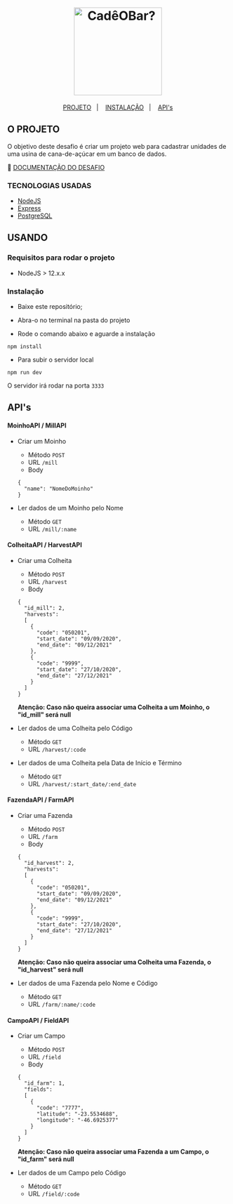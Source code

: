 <h1 align="center">
    <img alt="CadêOBar?" title="#Cadê o Bar?" src="https://user-images.githubusercontent.com/56003521/92938972-93dd2d80-f423-11ea-8a9a-16e316599e7b.png" width="200px" />
</h1>


<p align="center">
  <a href="#-o-projeto">PROJETO</a>&nbsp;&nbsp;&nbsp;|&nbsp;&nbsp;&nbsp;
  <a href="#-usando">INSTALAÇÃO</a>&nbsp;&nbsp;&nbsp;|&nbsp;&nbsp;&nbsp;
  <a href="#-API's">API's</a>
</p>


## O PROJETO

O objetivo deste desafio é criar um projeto web para cadastrar unidades de uma usina de cana-de-açúcar em um banco de dados.

🔗 [DOCUMENTAÇÃO DO DESAFIO](https://bitbucket.org/modclima/challenge/src/master/)

### TECNOLOGIAS USADAS

- [NodeJS](https://nodejs.org/en/)
- [Express](https://expressjs.com/)
- [PostgreSQL](https://www.postgresql.org/)

## USANDO
### Requisitos para rodar o projeto
- NodeJS > 12.x.x

### Instalação
- Baixe este repositório;

- Abra-o no terminal na pasta do projeto

- Rode o comando abaixo e aguarde a instalação
```
npm install
```
- Para subir o servidor local
```
npm run dev
```

O servidor irá rodar na porta `3333` 

## API's

#### MoinhoAPI / MillAPI
- Criar um Moinho
  - Método `POST`
  - URL `/mill`
  - Body
  ```
  {
    "name": "NomeDoMoinho"
  }
  ```
  
- Ler dados de um Moinho pelo Nome
    - Método `GET`
    - URL `/mill/:name`
   
  
#### ColheitaAPI / HarvestAPI
- Criar uma Colheita
  - Método `POST`
  - URL `/harvest`
  - Body
  ```
  {
    "id_mill": 2,
    "harvests": 
    [
      {
        "code": "050201",
        "start_date": "09/09/2020",
        "end_date": "09/12/2021"
      },
      {
        "code": "9999",
        "start_date": "27/10/2020",
        "end_date": "27/12/2021"
      }
    ]
  }
  ```
  **Atenção: Caso não queira associar uma Colheita a um Moinho, o "id_mill" será null**
  
- Ler dados de uma Colheita pelo Código
    - Método `GET`
    - URL `/harvest/:code`
    
- Ler dados de uma Colheita pela Data de Início e Término
    - Método `GET`
    - URL `/harvest/:start_date/:end_date`
    
    
#### FazendaAPI / FarmAPI
- Criar uma Fazenda
  - Método `POST`
  - URL `/farm`
  - Body
  ```
  {
    "id_harvest": 2,
    "harvests": 
    [
      {
        "code": "050201",
        "start_date": "09/09/2020",
        "end_date": "09/12/2021"
      },
      {
        "code": "9999",
        "start_date": "27/10/2020",
        "end_date": "27/12/2021"
      }
    ]
  }
  ```
  **Atenção: Caso não queira associar uma Colheita uma Fazenda, o "id_harvest" será null**
    
- Ler dados de uma Fazenda pelo Nome e Código
    - Método `GET`
    - URL `/farm/:name/:code`
    
    
#### CampoAPI / FieldAPI
- Criar um Campo
  - Método `POST`
  - URL `/field`
  - Body
  ```
  {
    "id_farm": 1,
    "fields": 
    [
      {
        "code": "7777",
        "latitude": "-23.5534688",
        "longitude": "-46.6925377"
      }
    ]
  }
  ```
  **Atenção: Caso não queira associar uma Fazenda a um Campo, o "id_farm" será null**
  
- Ler dados de um Campo pelo Código
    - Método `GET`
    - URL `/field/:code`


